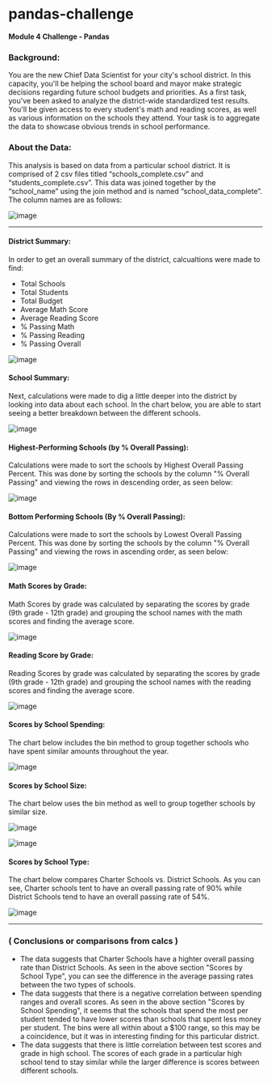 # pandas-challenge
**Module 4 Challenge - Pandas**

### **Background:**
You are the new Chief Data Scientist for your city's school district. In this capacity, you'll be helping the school board and mayor make strategic decisions regarding future school budgets and priorities.
As a first task, you've been asked to analyze the district-wide standardized test results. You'll be given access to every student's math and reading scores, as well as various information on the schools they attend. Your task is to aggregate the data to showcase obvious trends in school performance.

### **About the Data:**
This analysis is based on data from a particular school district. It is comprised of 2 csv files titled “schools_complete.csv” and “students_complete.csv”. This data was joined together by the “school_name” using the join method and is named “school_data_complete”. The column names are as follows:
 
![image](https://github.com/HollaNotes/pandas-challenge/assets/90803907/291f280e-9423-4c40-bc13-c436637ba324)

---

#### **District Summary:**
In order to get an overall summary of the district, calcualtions were made to find:
  - Total Schools 
  - Total Students
  - Total Budget
  - Average Math Score
  - Average Reading Score
  - % Passing Math
  - % Passing Reading
  - % Passing Overall

![image](https://github.com/HollaNotes/pandas-challenge/assets/90803907/83a35406-dc13-4e17-acf2-d42ec9a5ca6e)


#### **School Summary:**
Next, calculations were made to dig a little deeper into the district by looking into data about each school. In the chart below, you are able to start seeing a better breakdown between the different schools. 

![image](https://github.com/HollaNotes/pandas-challenge/assets/90803907/b1d07084-2d66-4f56-a932-6e69bebb6b91)


#### **Highest-Performing Schools (by % Overall Passing):**
Calculations were made to sort the schools by Highest Overall Passing Percent. This was done by sorting the schools by the column "% Overall Passing" and viewing the rows in descending order, as seen below:

![image](https://github.com/HollaNotes/pandas-challenge/assets/90803907/de3d1098-2bb5-49f9-8bac-f45566bfa7d8)


#### **Bottom Performing Schools (By % Overall Passing):**
Calculations were made to sort the schools by Lowest Overall Passing Percent. This was done by sorting the schools by the column "% Overall Passing" and viewing the rows in ascending order, as seen below:

![image](https://github.com/HollaNotes/pandas-challenge/assets/90803907/d614584b-9e36-40d8-858d-3ab6d787a206)


#### **Math Scores by Grade:**
Math Scores by grade was calculated by separating the scores by grade (9th grade - 12th grade) and grouping the school names with the math scores and finding the average score.

![image](https://github.com/HollaNotes/pandas-challenge/assets/90803907/a39ee262-3e2b-4274-9ee6-2e88fab4042a)


#### **Reading Score by Grade:**
Reading Scores by grade was calculated by separating the scores by grade (9th grade - 12th grade) and grouping the school names with the reading scores and finding the average score.

![image](https://github.com/HollaNotes/pandas-challenge/assets/90803907/c5b36883-0f24-4d45-9ad5-2ff7f2728244)


#### **Scores by School Spending:**
The chart below includes the bin method to group together schools who have spent similar amounts throughout the year. 

![image](https://github.com/HollaNotes/pandas-challenge/assets/90803907/f3dd32cb-a037-4c6f-88b8-3ad29ec5dad5)


#### **Scores by School Size:**
The chart below uses the bin method as well to group together schools by similar size. 

![image](https://github.com/HollaNotes/pandas-challenge/assets/90803907/65e0a822-e27b-4bfe-8919-6077f2fb73ee)

![image](https://github.com/HollaNotes/pandas-challenge/assets/90803907/cd3067f2-d894-49d3-ad58-f57b31124145)


#### **Scores by School Type:**
The chart below compares Charter Schools vs. District Schools. As you can see, Charter schools tent to have an overall passing rate of 90% while District Schools tend to have an overall passing rate of 54%.

![image](https://github.com/HollaNotes/pandas-challenge/assets/90803907/c6a85062-698b-48be-939c-d1e60ed24f80)

---

### **( Conclusions or comparisons from calcs )**

- The data suggests that Charter Schools have a highter overall passing rate than District Schools. As seen in the above section "Scores by School Type", you can see the difference in the average passing rates between the two types of schools.
- The data suggests that there is a negative correlation between spending ranges and overall scores. As seen in the above section "Scores by School Spending", it seems that the schools that spend the most per student tended to have lower scores than schools that spent less money per student. The bins were all within about a $100 range, so this may be a coincidence, but it was in interesting finding for this particular district.
- The data suggests that there is little correlation between test scores and grade in high school. The scores of each grade in a particular high school tend to stay similar while the larger difference is scores between different schools. 


